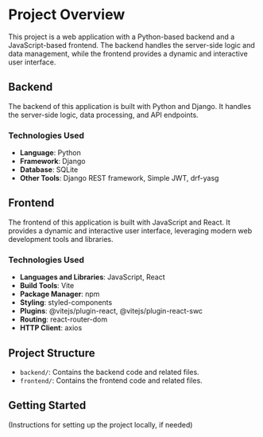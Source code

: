 # Project Overview

This project is a web application with a Python-based backend and a JavaScript-based frontend. The backend handles the server-side logic and data management, while the frontend provides a dynamic and interactive user interface.

## Backend

The backend of this application is built with Python and Django. It handles the server-side logic, data processing, and API endpoints.

### Technologies Used
- **Language**: Python
- **Framework**: Django
- **Database**: SQLite
- **Other Tools**: Django REST framework, Simple JWT, drf-yasg

## Frontend

The frontend of this application is built with JavaScript and React. It provides a dynamic and interactive user interface, leveraging modern web development tools and libraries.

### Technologies Used
- **Languages and Libraries**: JavaScript, React
- **Build Tools**: Vite
- **Package Manager**: npm
- **Styling**: styled-components
- **Plugins**: @vitejs/plugin-react, @vitejs/plugin-react-swc
- **Routing**: react-router-dom
- **HTTP Client**: axios

## Project Structure

- `backend/`: Contains the backend code and related files.
- `frontend/`: Contains the frontend code and related files.

## Getting Started

(Instructions for setting up the project locally, if needed)